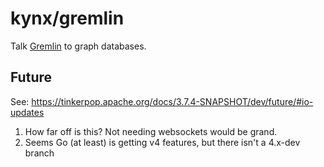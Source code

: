 # kynx/gremlin

Talk [Gremlin] to graph databases.

## Future

See:
https://tinkerpop.apache.org/docs/3.7.4-SNAPSHOT/dev/future/#io-updates

1. How far off is this? Not needing websockets would be grand.
2. Seems Go (at least) is getting v4 features, but there isn't a 4.x-dev branch 

[Gremlin]: https://tinkerpop.apache.org/gremlin.html